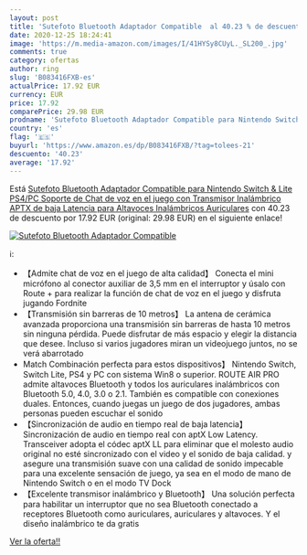 ```yaml
---
layout: post
title: 'Sutefoto Bluetooth Adaptador Compatible  al 40.23 % de descuento'
date: 2020-12-25 18:24:41
image: 'https://m.media-amazon.com/images/I/41HYSy8CUyL._SL200_.jpg'
comments: true
category: ofertas
author: ring
slug: 'B083416FXB-es'
actualPrice: 17.92 EUR
currency: EUR
price: 17.92
comparePrice: 29.98 EUR
prodname: 'Sutefoto Bluetooth Adaptador Compatible para Nintendo Switch & Lite  PS4/PC  Soporte de Chat de voz en el juego con Transmisor Inalámbrico APTX de baja Latencia para Altavoces Inalámbricos Auriculares'
country: 'es'
flag: '🇪🇸'
buyurl: 'https://www.amazon.es/dp/B083416FXB/?tag=tolees-21'
descuento: '40.23'
average: '17.92'
---
```


Está [Sutefoto Bluetooth Adaptador Compatible para Nintendo Switch & Lite  PS4/PC  Soporte de Chat de voz en el juego con Transmisor Inalámbrico APTX de baja Latencia para Altavoces Inalámbricos Auriculares](https://www.amazon.es/dp/B083416FXB/?tag=tolees-21) con 40.23 de descuento por 17.92 EUR (original: 29.98 EUR) en el siguiente enlace!

[![Sutefoto Bluetooth Adaptador Compatible ](https://m.media-amazon.com/images/I/41HYSy8CUyL._SL200_.jpg)](https://www.amazon.es/dp/B083416FXB/?tag=tolees-21)

ℹ️:

- 【Admite chat de voz en el juego de alta calidad】 Conecta el mini micrófono al conector auxiliar de 3,5 mm en el interruptor y úsalo con Route + para realizar la función de chat de voz en el juego y disfruta jugando Fordnite
- 【Transmisión sin barreras de 10 metros】 La antena de cerámica avanzada proporciona una transmisión sin barreras de hasta 10 metros sin ninguna pérdida. Puede disfrutar de más espacio y elegir la distancia que desee. Incluso si varios jugadores miran un videojuego juntos, no se verá abarrotado
- Match Combinación perfecta para estos dispositivos】 Nintendo Switch, Switch Lite, PS4 y PC con sistema Win8 o superior. ROUTE AIR PRO admite altavoces Bluetooth y todos los auriculares inalámbricos con Bluetooth 5.0, 4.0, 3.0 o 2.1. También es compatible con conexiones duales. Entonces, cuando juegas un juego de dos jugadores, ambas personas pueden escuchar el sonido
- 【Sincronización de audio en tiempo real de baja latencia】 Sincronización de audio en tiempo real con aptX Low Latency. Transceiver adopta el códec aptX LL para eliminar que el molesto audio original no esté sincronizado con el video y el sonido de baja calidad. y asegure una transmisión suave con una calidad de sonido impecable para una excelente sensación de juego, ya sea en el modo de mano de Nintendo Switch o en el modo TV Dock
- 【Excelente transmisor inalámbrico y Bluetooth】 Una solución perfecta para habilitar un interruptor que no sea Bluetooth conectado a receptores Bluetooth como auriculares, auriculares y altavoces. Y el diseño inalámbrico te da gratis

[Ver la oferta!!](https://www.amazon.es/dp/B083416FXB/?tag=tolees-21)
